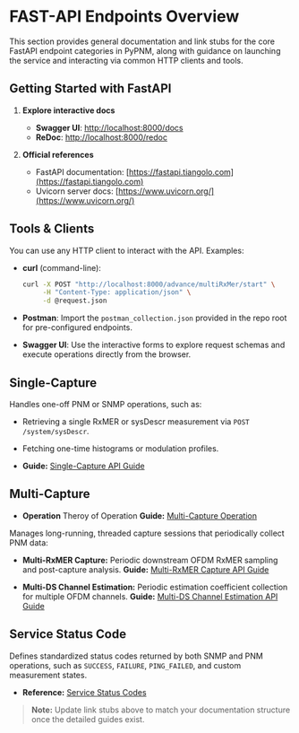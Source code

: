 # FAST-API Endpoints Overview

This section provides general documentation and link stubs for the core FastAPI endpoint categories in PyPNM, along with guidance on launching the service and interacting via common HTTP clients and tools.


## Getting Started with FastAPI

1. **Explore interactive docs**

   * **Swagger UI**: [http://localhost:8000/docs](http://localhost:8000/docs)
   * **ReDoc**: [http://localhost:8000/redoc](http://localhost:8000/redoc)

2. **Official references**

   * FastAPI documentation: [https://fastapi.tiangolo.com](https://fastapi.tiangolo.com)
   * Uvicorn server docs: [https://www.uvicorn.org/](https://www.uvicorn.org/)


## Tools & Clients

You can use any HTTP client to interact with the API. Examples:

* **curl** (command-line):

  ```bash
  curl -X POST "http://localhost:8000/advance/multiRxMer/start" \
       -H "Content-Type: application/json" \
       -d @request.json
  ```

* **Postman**:
  Import the `postman_collection.json` provided in the repo root for pre-configured endpoints.

* **Swagger UI**:
  Use the interactive forms to explore request schemas and execute operations directly from the browser.

## Single-Capture

Handles one-off PNM or SNMP operations, such as:

* Retrieving a single RxMER or sysDescr measurement via `POST /system/sysDescr`.

* Fetching one-time histograms or modulation profiles.

* **Guide:** [Single-Capture API Guide](single/index.md)


## Multi-Capture

* **Operation**
Theroy of Operation
  **Guide:** [Multi-Capture Operation](multi/capture-operation.md)

Manages long-running, threaded capture sessions that periodically collect PNM data:

* **Multi-RxMER Capture:**
  Periodic downstream OFDM RxMER sampling and post-capture analysis.
  **Guide:** [Multi-RxMER Capture API Guide](multi/multi-capture-rxmer.md)

* **Multi-DS Channel Estimation:**
  Periodic estimation coefficient collection for multiple OFDM channels.
  **Guide:** [Multi-DS Channel Estimation API Guide](multi/multi-capture-chan-est.md)


## Service Status Code

Defines standardized status codes returned by both SNMP and PNM operations, such as `SUCCESS`, `FAILURE`, `PING_FAILED`, and custom measurement states.

* **Reference:** [Service Status Codes](status/fast-api-status-codes.md)


> **Note:** Update link stubs above to match your documentation structure once the detailed guides exist.
